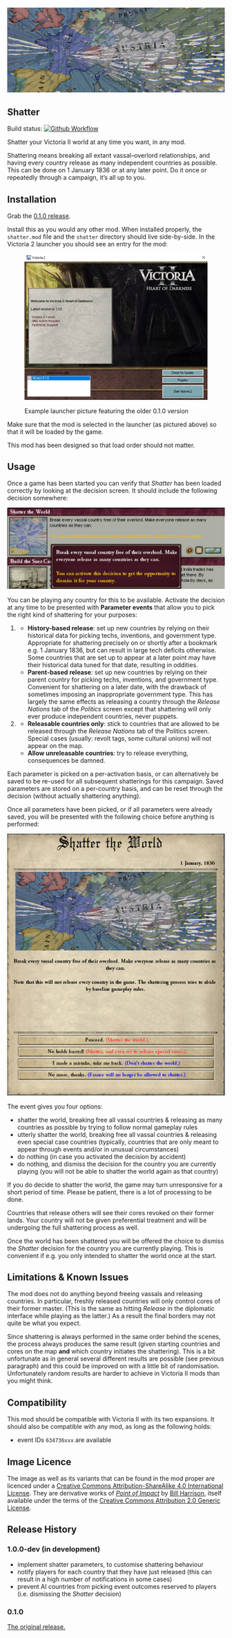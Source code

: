 [![shatter](media/title.png)](https://github.com/moretrim/shatter)

Shatter
-------

Build status:
[![Github Workflow][github-workflow-badge]][github-workflow-dashboard]

[github-workflow-badge]:
    https://github.com/moretrim/shatter/actions/workflows/ci-on-push.yaml/badge.svg
[github-workflow-dashboard]:
    https://github.com/moretrim/shatter/actions/workflows/ci-on-push.yaml
    "Github Workflows"

Shatter your Victoria II world at any time you want, in any mod.

Shattering means breaking all extant vassal–overlord relationships, and having every country release
as many independent countries as possible. This can be done on 1 January 1836 or at any later point.
Do it once or repeatedly through a campaign, it’s all up to you.

Installation
------------

Grab the [0.1.0 release].

[0.1.0 release]: https://github.com/moretrim/shatter/releases/tag/v0.1.0

Install this as you would any other mod. When installed properly, the `shatter.mod` file and the
`shatter` directory should live side-by-side. In the Victoria 2 launcher you should see an entry for
the mod:

<figure>

![launcher](media/launcher.jpg)

  <figcaption>

  Example launcher picture featuring the older 0.1.0 version

  </figcaption>
</figure>

Make sure that the mod is selected in the launcher (as pictured above) so that it will be loaded by
the game.

This mod has been designed so that load order should not matter.

Usage
-----

Once a game has been started you can verify that <cite>Shatter</cite> has been loaded correctly by
looking at the decision screen. It should include the following decision somewhere:

![decision](media/decision.jpg)

You can be playing any country for this to be available. Activate the decision at any time to be
presented with **Parameter events** that allow you to pick the right kind of shattering for your
purposes:

1.  * **History-based release**: set up new countries by relying on their historical data for
      picking techs, inventions, and government type. Appropriate for shattering precisely on or
      shortly after a bookmark e.g. 1 January 1836, but can result in large tech deficits otherwise.
      Some countries that are set up to appear at a later point may have their historical data tuned
      for that date, resulting in oddities.
    * **Parent-based release**: set up new countries by relying on their parent country for picking
      techs, inventions, and government type. Convenient for shattering on a later date, with the
      drawback of sometimes imposing an inappropriate government type. This has largely the same
      effects as releasing a country through the *Release Nations* tab of the *Politics* screen
      except that shattering will only ever produce independent countries, never puppets.

1.  * **Releasable countries only**: stick to countries that are allowed to be released through the
      *Release Nations* tab of the Politics screen. Special cases (usually: revolt tags, some
      cultural unions) will not appear on the map.
    * **Allow unreleasable countries**: try to release everything, consequences be damned.

Each parameter is picked on a per-activation basis, or can alternatively be saved to be re-used for
all subsequent shatterings for this campaign. Saved parameters are stored on a per-country basis,
and can be reset through the decision (without actually shattering anything).

Once all parameters have been picked, or if all parameters were already saved, you will be presented
with the following choice before anything is performed:

![event](media/event.jpg)

The event gives you four options:

- shatter the world, breaking free all vassal countries & releasing as many countries as possible by
  trying to follow normal gameplay rules
- utterly shatter the world, breaking free all vassal countries & releasing even special case
  countries (typically, countries that are only meant to appear through events and/or in unusual
  circumstances)
- do nothing (in case you activated the decision by accident)
- do nothing, and dismiss the decision for the country you are currently playing (you will not be
  able to shatter the world again as that country)

If you do decide to shatter the world, the game may turn unresponsive for a short period of time.
Please be patient, there is a lot of processing to be done.

Countries that release others will see their cores revoked on their former lands. Your country will
not be given preferential treatment and will be undergoing the full shattering process as well.

Once the world has been shattered you will be offered the choice to dismiss the <cite>Shatter</cite>
decision for the country you are currently playing. This is convenient if e.g. you only intended to
shatter the world once at the start.

Limitations & Known Issues
--------------------------

The mod does not do anything beyond freeing vassals and releasing countries. In particular, freshly
released countries will only control cores of their former master. (This is the same as hitting
*Release* in the diplomatic interface while playing as the latter.) As a result the final borders
may not quite be what you expect.

Since shattering is always performed in the same order behind the scenes, the process always
produces the same result (given starting countries and cores on the map **and** which country
initiates the shattering). This is a bit unfortunate as in general several different results are
possible (see previous paragraph) and this could be improved on with a little bit of randomisation.
Unfortunately random results are harder to achieve in Victoria II mods than you might think.

Compatibility
-------------

This mod should be compatible with Victoria II with its two expansions. It should also be compatible
with any mod, as long as the following holds:

- event IDs `634736xxx` are available

Image Licence
-------------

The image as well as its variants that can be found in the mod proper are licenced under a [Creative
Commons Attribution-ShareAlike 4.0 International License][CC BY-SA 4.0]. They are derivative works
of <cite>[Point of Impact]</cite> by [Bill Harrison], itself available under the terms of the
[Creative Commons Attribution 2.0 Generic License][CC BY 2.0].

[Point of Impact]: https://www.flickr.com/photos/29053754@N08/6074633858
[Bill Harrison]: https://www.flickr.com/photos/bill_harrison/
[CC BY-SA 4.0]: https://creativecommons.org/licenses/by-sa/4.0
[CC BY 2.0]: https://creativecommons.org/licenses/by/2.0

Release History
---------------

### 1.0.0-dev (in development)

- implement shatter parameters, to customise shattering behaviour
- notify players for each country that they have just released (this can result in a high number of
  notifications in some cases)
- prevent AI countries from picking event outcomes reserved to players (i.e. dismissing the
  <cite>Shatter</cite> decision)

### 0.1.0

[The original release.][v0.1.0]

[v0.1.0]: https://github.com/moretrim/shatter/tree/v0.1.0
